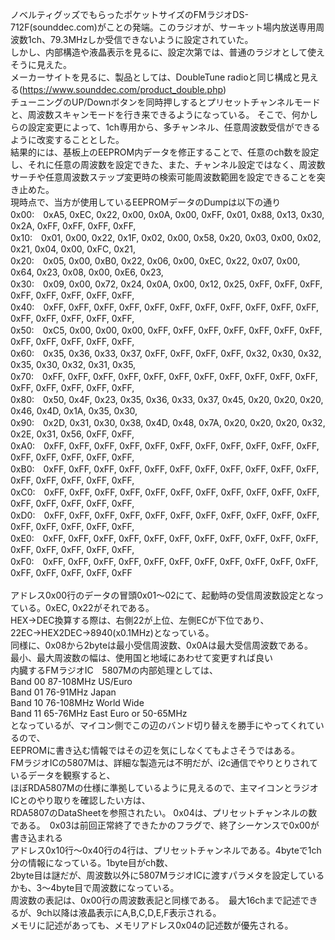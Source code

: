 ノベルティグッズでもらったポケットサイズのFMラジオDS-712F(sounddec.com)がことの発端。このラジオが、サーキット場内放送専用周波数1ch、79.3MHzしか受信できないように設定されていた。<BR>
しかし、内部構造や液晶表示を見るに、設定次第では、普通のラジオとして使えそうに見えた。<BR>
メーカーサイトを見るに、製品としては、DoubleTune radioと同じ構成と見える(https://www.sounddec.com/product_double.php)<BR>
チューニングのUP/Downボタンを同時押しするとプリセットチャンネルモードと、周波数スキャンモードを行き来できるようになっている。
そこで、何かしらの設定変更によって、1ch専用から、多チャンネル、任意周波数受信ができるように改変することとした。<BR>
結果的には、基板上のEEPROM内データを修正することで、任意のch数を設定し、それに任意の周波数を設定できた、また、チャンネル設定ではなく、周波数サーチや任意周波数ステップ変更時の検索可能周波数範囲を設定できることを突き止めた。<BR>
現時点で、当方が使用しているEEPROMデータのDumpは以下の通り<BR>
  0x00:　0xA5, 0xEC, 0x22, 0x00, 0x0A, 0x00, 0xFF, 0x01, 0x88, 0x13, 0x30, 0x2A, 0xFF, 0xFF, 0xFF, 0xFF,<BR>
  0x10:　0x01, 0x00, 0x22, 0x1F, 0x02, 0x00, 0x58, 0x20, 0x03, 0x00, 0x02, 0x21, 0x04, 0x00, 0xFC, 0x21,<BR>
  0x20:　0x05, 0x00, 0xB0, 0x22, 0x06, 0x00, 0xEC, 0x22, 0x07, 0x00, 0x64, 0x23, 0x08, 0x00, 0xE6, 0x23,<BR>
  0x30:　0x09, 0x00, 0x72, 0x24, 0x0A, 0x00, 0x12, 0x25, 0xFF, 0xFF, 0xFF, 0xFF, 0xFF, 0xFF, 0xFF, 0xFF,<BR>
  0x40:　0xFF, 0xFF, 0xFF, 0xFF, 0xFF, 0xFF, 0xFF, 0xFF, 0xFF, 0xFF, 0xFF, 0xFF, 0xFF, 0xFF, 0xFF, 0xFF,<BR>
  0x50:　0xC5, 0x00, 0x00, 0x00, 0xFF, 0xFF, 0xFF, 0xFF, 0xFF, 0xFF, 0xFF, 0xFF, 0xFF, 0xFF, 0xFF, 0xFF,<BR>
  0x60:　0x35, 0x36, 0x33, 0x37, 0xFF, 0xFF, 0xFF, 0xFF, 0x32, 0x30, 0x32, 0x35, 0x30, 0x32, 0x31, 0x35,<BR>
  0x70:　0xFF, 0xFF, 0xFF, 0xFF, 0xFF, 0xFF, 0xFF, 0xFF, 0xFF, 0xFF, 0xFF, 0xFF, 0xFF, 0xFF, 0xFF, 0xFF,<BR>
  0x80:　0x50, 0x4F, 0x23, 0x35, 0x36, 0x33, 0x37, 0x45, 0x20, 0x20, 0x20, 0x46, 0x4D, 0x1A, 0x35, 0x30,<BR>
  0x90:　0x2D, 0x31, 0x30, 0x38, 0x4D, 0x48, 0x7A, 0x20, 0x20, 0x20, 0x32, 0x2E, 0x31, 0x56, 0xFF, 0xFF,<BR>
  0xA0:　0xFF, 0xFF, 0xFF, 0xFF, 0xFF, 0xFF, 0xFF, 0xFF, 0xFF, 0xFF, 0xFF, 0xFF, 0xFF, 0xFF, 0xFF, 0xFF,<BR>
  0xB0:　0xFF, 0xFF, 0xFF, 0xFF, 0xFF, 0xFF, 0xFF, 0xFF, 0xFF, 0xFF, 0xFF, 0xFF, 0xFF, 0xFF, 0xFF, 0xFF,<BR>
  0xC0:　0xFF, 0xFF, 0xFF, 0xFF, 0xFF, 0xFF, 0xFF, 0xFF, 0xFF, 0xFF, 0xFF, 0xFF, 0xFF, 0xFF, 0xFF, 0xFF,<BR>
  0xD0:　0xFF, 0xFF, 0xFF, 0xFF, 0xFF, 0xFF, 0xFF, 0xFF, 0xFF, 0xFF, 0xFF, 0xFF, 0xFF, 0xFF, 0xFF, 0xFF,<BR>
  0xE0:　0xFF, 0xFF, 0xFF, 0xFF, 0xFF, 0xFF, 0xFF, 0xFF, 0xFF, 0xFF, 0xFF, 0xFF, 0xFF, 0xFF, 0xFF, 0xFF,<BR>
  0xF0:　0xFF, 0xFF, 0xFF, 0xFF, 0xFF, 0xFF, 0xFF, 0xFF, 0xFF, 0xFF, 0xFF, 0xFF, 0xFF, 0xFF, 0xFF, 0xFF<BR>
<BR>
アドレス0x00行のデータの冒頭0x01～02にて、起動時の受信周波数設定となっている。0xEC, 0x22がそれである。<BR>
HEX→DEC換算する際は、右側22が上位、左側ECが下位であり、22EC→HEX2DEC→8940(x0.1MHz)となっている。<BR>
同様に、0x08から2byteは最小受信周波数、0x0Aは最大受信周波数である。<BR>
最小、最大周波数の幅は、使用国と地域にあわせて変更すれば良い<BR>
内臓するFMラジオIC　5807Mの内部処理としては、<BR>
Band 00 87-108MHz US/Euro<BR>
Band 01 76-91MHz Japan<BR>
Band 10 76-108MHz World Wide<BR>
Band 11 65-76MHz East Euro or 50-65MHz<BR>
となっているが、マイコン側でこの辺のバンド切り替えを勝手にやってくれているので、<BR>
EEPROMに書き込む情報ではその辺を気にしなくてもよさそうではある。<BR>
FMラジオICの5807Mは、詳細な製造元は不明だが、i2c通信でやりとりされているデータを観察すると、<BR>
ほぼRDA5807Mの仕様に準拠しているように見えるので、主マイコンとラジオICとのやり取りを確認したい方は、<BR>
RDA5807のDataSheetを参照されたい。
0x04は、プリセットチャンネルの数である。　0x03は前回正常終了できたかのフラグで、終了シーケンスで0x00が書き込まれる<BR>
アドレス0x10行～0x40行の4行は、プリセットチャンネルである。4byteで1ch分の情報になっている。1byte目がch数、<BR>
2byte目は謎だが、周波数以外に5807MラジオICに渡すパラメタを設定しているかも、3～4byte目で周波数になっている。<BR>
周波数の表記は、0x00行の周波数表記と同様である。　最大16chまで記述できるが、9ch以降は液晶表示にA,B,C,D,E,F表示される。<BR>
メモリに記述があっても、メモリアドレス0x04の記述数が優先される。<BR>

